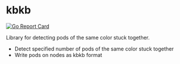 # kbkb

[![Go Report Card](https://goreportcard.com/badge/github.com/omakeno/kbkb)](https://goreportcard.com/report/github.com/omakeno/kbkb)

Library for detecting pods of the same color stuck together.

* Detect specified number of pods of the same color stuck together
* Write pods on nodes as kbkb format
